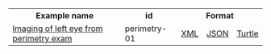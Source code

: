 <table class="list" width="100%">            
   <tr>
     <th>Example name</th>
     <th>id</th>
     <th colspan="3">Format</th>
   </tr>   
    <tr>
      <td><a href="Media-perimetry-01.html">Imaging of left eye from perimetry exam</a></td>
      <td>perimetry-01</td>
      <td><a href="Media-perimetry-01.xml.html">XML</a></td>
      <td><a href="Media-perimetry-01.json.html">JSON</a></td>
      <td><a href="Media-perimetry-01.ttl.html">Turtle</a></td>
   </tr>           
</table>